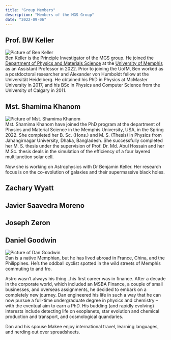 ```yaml
---
title: "Group Members"
description: "Members of the MGS Group"
date: "2022-09-06"
---
```


## Prof. BW Keller
<div class="member">
<div class="member-pic"><img src="../img/keller.png" alt="Picture of Ben Keller"/></div><div class="member-bio">Ben
Keller is the Principle Investigator of the MGS group.  He joined the <a
href="https://www.memphis.edu/physics/"> Department of Physics and Materials
Science</a> at the <a href="https://www.memphis.edu">University of Memphis</a>
as an Assistant Professor in 2022.  Prior to joining the UofM, Ben worked as a
postdoctoral researcher and Alexander von Humboldt fellow at the Universität
Heidelberg.  He obtained his PhD in Physics at McMaster University in 2017, and
his BSc in Physics and Computer Science from the University of Calgary in 2011.</div>
</div>

## Mst. Shamima Khanom
<div class="member">
<div class="member-pic"><img src="../img/khanom.jpg" alt="Picture of Mst. Shamima Khanom"/></div><div class="member-bio">
Mst. Shamima Khanom have joined the PhD program at the department of Physics and
Material Science in the Memphis University, USA, in the Spring 2022. She
completed her B. Sc. (Hons.) and M. S. (Thesis) in Physics from Jahangirnagar
University, Dhaka, Bangladesh. She successfully completed her M. S. thesis under
the supervision of Prof. Dr. Md. Abul Hossain and her M.Sc. thesis deals in the
simulation of the efficiency of a four layered multijunction solar cell.

Now she is working on Astrophysics with Dr Benjamin Keller. Her research focus
is on the co-evolution of galaxies and their supermassive black holes.
</div>
</div>

## Zachary Wyatt
<div class="member">
<div class="member-pic"><!--<img src="../img/" alt="Picture of Zachary Wyatt"/>--></div><div class="member-bio"></div>
</div>

## Javier Saavedra Moreno
<div class="member">
<div class="member-pic"><!--<img src="../img/" alt="Picture of Javier Saavedra Moreno"/>--></div><div class="member-bio"></div>
</div>

## Joseph Zeron
<div class="member">
<div class="member-pic"><!--<img src="../img/" alt="Picture of Josseph Zeron"/>--></div><div class="member-bio"></div>
</div>

## Daniel Goodwin
<div class="member">
<div class="member-pic"><img src="../img/goodwin.png" alt="Picture of Dan Goodwin"/></div><div class="member-bio">
Dan is a native Memphian, but he has lived abroad in France, China, and the
Philippines. He’s the oddball cyclist spotted in the wild streets of Memphis
commuting to and fro.

Astro wasn’t always his thing…his first career was in finance. After a decade in
the corporate world, which included an MSBA Finance, a couple of small
businesses, and overseas assignments, he decided to embark on a completely new
journey. Dan engineered his life in such a way that he can now pursue a
full-time undergraduate degree in physics and chemistry – with the eventual aim
to earn a PhD. His budding (and rapidly evolving) interests include detecting
life on exoplanets, star evolution and chemical production and transport, and
cosmological quandaries.

Dan and his spouse Makee enjoy international travel, learning languages, and
nerding out over spreadsheets.
</div>
</div>

